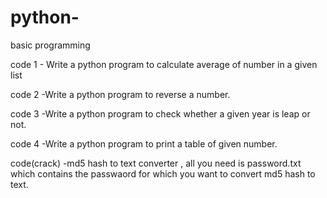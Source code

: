 # python-
basic programming

code 1 - Write a python program to calculate average of number in a given list

code 2 -Write a python program to reverse a number.

code 3 -Write a python program to check whether a given year is leap or not.

code 4 -Write a python program to print a table of given number.

code(crack) -md5 hash to text converter , all you need is password.txt which contains the passwaord for which you want to convert md5 hash to text.
